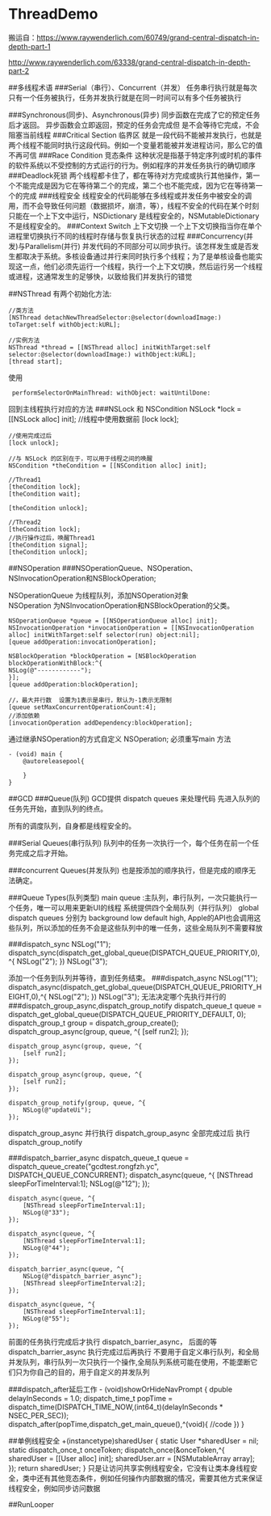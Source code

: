 # ThreadDemo

搬运自：<https://www.raywenderlich.com/60749/grand-central-dispatch-in-depth-part-1>

<http://www.raywenderlich.com/63338/grand-central-dispatch-in-depth-part-2>


##多线程术语
###Serial（串行）、Concurrent（并发）
任务串行执行就是每次只有一个任务被执行，任务并发执行就是在同一时间可以有多个任务被执行

###Synchronous(同步)、Asynchronous(异步)
同步函数在完成了它的预定任务后才返回。
异步函数会立即返回，预定的任务会完成但
是不会等待它完成，不会阻塞当前线程
###Critical Section 临界区
就是一段代码不能被并发执行，也就是两个线程不能同时执行这段代码。例如一个变量若能被并发进程访问，那么它的值不再可信
###Race Condition 竞态条件
这种状况是指基于特定序列或时机的事件的软件系统以不受控制的方式运行的行为。例如程序的并发任务执行的确切顺序
###Deadlock死锁
两个线程都卡住了，都在等待对方完成或执行其他操作，第一个不能完成是因为它在等待第二个的完成，第二个也不能完成，因为它在等待第一个的完成
###线程安全
线程安全的代码能够在多线程或并发任务中被安全的调用，而不会导致任何问题（数据损坏，崩溃，等），线程不安全的代码在某个时刻只能在一个上下文中运行，NSDictionary 是线程安全的，NSMutableDictionary 不是线程安全的。
###Context Switch 上下文切换
一个上下文切换指当你在单个进程里切换执行不同的线程时存储与恢复执行状态的过程
###Concurrency(并发)与Parallelism(并行)
并发代码的不同部分可以同步执行。该怎样发生或是否发生都取决于系统。多核设备通过并行来同时执行多个线程；为了是单核设备也能实现这一点，他们必须先运行一个线程，执行一个上下文切换，然后运行另一个线程或进程，这通常发生的足够快，以致给我们并发执行的错觉


##NSThread
有两个初始化方法:<br/>

	//类方法
	[NSThread detachNewThreadSelector:@selector(downloadImage:) toTarget:self withObject:kURL];
	
	//实例方法
	NSThread *thread = [[NSThread alloc] initWithTarget:self selector:@selector(downloadImage:) withObject:kURL];
	[thread start];
	
使用

	 performSelectorOnMainThread: withObject: waitUntilDone: 
回到主线程执行对应的方法
###NSLock 和 NSCondition
	NSLock *lock = [[NSLock alloc] init];
	//线程中使用数据前
	[lock lock];
	
	//使用完成过后
	[lock unlock];
	
	//与 NSLock 的区别在于，可以用于线程之间的唤醒
	NSCondition *theCondition = [[NSCondition alloc] init];
	
	//Thread1
	[theCondition lock];
	[theCondition wait];
	
	[theCondition unlock];
	
	//Thread2 
	[theCondition lock];
	//执行操作过后，唤醒Thread1
	[theCondition signal];
	[theCondition unlock];
	
	
##NSOperation
###NSOperationQueue、NSOperation、NSInvocationOperation和NSBlockOperation;

NSOperationQueue 为线程队列，添加NSOperation对象  
NSOperation 为NSInvocationOperation和NSBlockOperation的父类。 
 
	NSOperationQueue *queue = [[NSOperationQueue alloc] init];
	NSInvocationOperation *invocationOperation = [[NSInvocationOperation alloc] initWithTarget:self selector(run) object:nil];
	[queue addOperation:invocationOperation]; 
	
	NSBlockOperation *blockOperation = [NSBlockOperation blockOperationWithBlock:^{
	NSLog(@"------------");
	}];
	[queue addOperation:blockOperation];
	
	//，最大并行数  设置为1表示是串行，默认为-1表示无限制
	[queue setMaxConcurrentOperationCount:4];
	//添加依赖
	[invocationOperation addDependency:blockOperation]; 
	
通过继承NSOperation的方式自定义 NSOperation; 必须重写main 方法
	 	
	- (void) main {
		@autoreleasepool{
		
		}
	}
##GCD
###Queue(队列)
GCD提供 dispatch queues 来处理代码 先进入队列的任务先开始，直到队列的终点。

所有的调度队列，自身都是线程安全的。

###Serial Queues(串行队列)
队列中的任务一次执行一个，每个任务在前一个任务完成之后才开始。

###concurrent Queues(并发队列)
也是按添加的顺序执行，但是完成的顺序无法确定。

###Queue Types(队列类型)
main queue :主队列，串行队列，一次只能执行一个任务，唯一可以用来更新UI的线程
系统提供四个全局队列（并行队列） global dispatch queues 分别为 background low default high,  Apple的API也会调用这些队列，所以添加的任务不会是这些队列中的唯一任务，这些全局队列不需要释放

###dispatch_sync 
	NSLog("1");
	dispatch_sync(dispatch_get_global_queue(DISPATCH_QUEUE_PRIORITY,0),^{
	NSLog("2");
	})
	NSLog("3");

添加一个任务到队列并等待，直到任务结束。
###dispatch_async
	NSLog("1");
	dispatch_async(dispatch_get_global_queue(DISPATCH_QUEUE_PRIORITY_HEIGHT,0),^{
	NSLog("2");
	})
	NSLog("3");
无法决定哪个先执行并行的
###dispatch_group_async,dispatch_group_notify
	dispatch_queue_t queue = dispatch_get_global_queue(DISPATCH_QUEUE_PRIORITY_DEFAULT, 0);
    dispatch_group_t group = dispatch_group_create();
    dispatch_group_async(group, queue, ^{
        [self run2];
    });
    
    dispatch_group_async(group, queue, ^{
        [self run2];
    });
    
    dispatch_group_async(group, queue, ^{
        [self run2];
    });
    
    dispatch_group_notify(group, queue, ^{
        NSLog(@"updateUi");
    });
dispatch_group_async 并行执行 dispatch_group_async 全部完成过后 执行dispatch_group_notify


###dispatch_barrier_async
	dispatch_queue_t queue = dispatch_queue_create("gcdtest.rongfzh.yc", DISPATCH_QUEUE_CONCURRENT);
    dispatch_async(queue, ^{
        [NSThread sleepForTimeInterval:1];
        NSLog(@"12");
    });
    
    dispatch_async(queue, ^{
        [NSThread sleepForTimeInterval:1];
        NSLog(@"33");
    });
    
    dispatch_async(queue, ^{
        [NSThread sleepForTimeInterval:1];
        NSLog(@"44");
    });
    
    dispatch_barrier_async(queue, ^{
        NSLog(@"dispatch_barrier_async");
        [NSThread sleepForTimeInterval:2];
    });
    
    dispatch_async(queue, ^{
        [NSThread sleepForTimeInterval:1];
        NSLog(@"55");
    });
前面的任务执行完成后才执行 dispatch_barrier_async， 后面的等 dispatch_barrier_async 执行完成过后再执行
不要用于自定义串行队列，和全局并发队列，串行队列一次只执行一个操作,全局队列系统可能在使用，不能垄断它们只为你自己的目的，用于自定义的并发队列

###dispatch_after延后工作
	- (void)showOrHideNavPrompt {
		dpuble delayInSeconds = 1.0;
		dispatch_time_t popTime = dispatch_time(DISPATCH_TIME_NOW,(int64_t)(delayInSeconds * NSEC_PER_SEC));	
		dispatch_after(popTime,dispatch_get_main_queue(),^(void){
			//code
		})
	}

##单例线程安全
	+(instancetype)sharedUser {
		static User *sharedUser = nil;
		static dispatch_once_t onceToken;
		dispatch_once(&onceToken,^{
			sharedUser = [[User alloc] init];
			sharedUser.arr = [NSMutableArray array];
		});
		return sharedUser;
	}
只是让访问共享实例线程安全，它没有让类本身线程安全，类中还有其他竞态条件，例如任何操作内部数据的情况，需要其他方式来保证线程安全，例如同步访问数据






##RunLooper
	
	
	
	
	